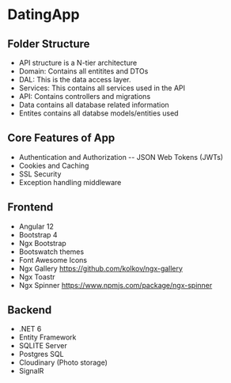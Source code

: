 # DatingApp

## Folder Structure

- API structure is a N-tier architecture
- Domain: Contains all entitites and DTOs
- DAL: This is the data access layer.
- Services: This contains all services used in the API
- API: Contains controllers and migrations
- Data contains all database related information
- Entites contains all databse models/entities used

## Core Features of App

- Authentication and Authorization
-- JSON Web Tokens (JWTs)
- Cookies and Caching
- SSL Security
- Exception handling middleware

## Frontend

- Angular 12
- Bootstrap 4
- Ngx Bootstrap
- Bootswatch themes
- Font Awesome Icons
- Ngx Gallery <https://github.com/kolkov/ngx-gallery>
- Ngx Toastr
- Ngx Spinner <https://www.npmjs.com/package/ngx-spinner>

## Backend

- .NET 6
- Entity Framework
- SQLITE Server
- Postgres SQL
- Cloudinary (Photo storage)
- SignalR
